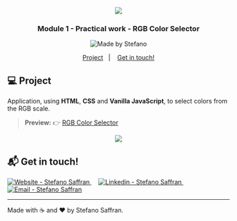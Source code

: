   <p align="center">
  <img src="https://res.cloudinary.com/stefanosaffran/image/upload/v1594655952/igti/xrqczgfrqnugg8ztjueu.png" />
</p>

<h3 align="center">
  Module 1 - Practical work - RGB Color Selector
</h3>

  <p align="center">
<img alt="Made by Stefano" src="https://img.shields.io/badge/made%20by-StefanoSaffran-%20">
</p>

<p align="center">
  <a href="#computer-project">Project</a>&nbsp;&nbsp;&nbsp;|&nbsp;&nbsp;&nbsp;
  <a href="#mailbox_with_mail-entre-em-contato">Get in touch!</a>
</p>

## :computer: Project 

Application, using **HTML**, **CSS** and **Vanilla JavaScript**, to select colors from the RGB scale.

> **Preview:**
> 👉 [RGB Color Selector](rgb-color-selector.netlify.app)

<p align="center">
  <img src="https://res.cloudinary.com/stefanosaffran/image/upload/v1594657199/igti/trabalhos-praticos/tfsxnxmromfksd0pr2ch.gif" >
</p>


  ## :mailbox_with_mail: Get in touch!

<a href="https://stefanosaffran.com" target="_blank" >
  <img alt="Website - Stefano Saffran" src="https://img.shields.io/badge/Website--%23F8952D?style=social">
</a>&nbsp;&nbsp;&nbsp;
<a href="https://www.linkedin.com/in/stefanosaffran/" target="_blank" >
  <img alt="Linkedin - Stefano Saffran" src="https://img.shields.io/badge/Linkedin--%23F8952D?style=social&logo=linkedin">
</a>&nbsp;&nbsp;&nbsp;
<a href="mailto:stefanoas@gmail.com" target="_blank" >
  <img alt="Email - Stefano Saffran" src="https://img.shields.io/badge/Email--%23F8952D?style=social&logo=gmail">
</a> 

---

Made with :coffee: and ❤️ by Stefano Saffran.